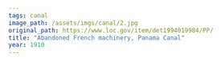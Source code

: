 ```yaml
---
tags: canal
image_path: /assets/imgs/canal/2.jpg
original_path: https://www.loc.gov/item/det1994019984/PP/
title: "Abandoned French machinery, Panama Canal"
year: 1910
---
```



